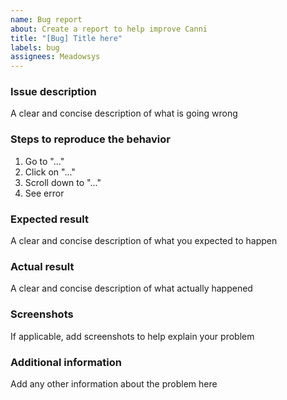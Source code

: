 ```yaml
---
name: Bug report
about: Create a report to help improve Canni
title: "[Bug] Title here"
labels: bug
assignees: Meadowsys
---
```


### Issue description

A clear and concise description of what is going wrong

### Steps to reproduce the behavior

1. Go to "..."
2. Click on "..."
3. Scroll down to "..."
4. See error

### Expected result

A clear and concise description of what you expected to happen

### Actual result

A clear and concise description of what actually happened

### Screenshots

If applicable, add screenshots to help explain your problem

### Additional information

Add any other information about the problem here
